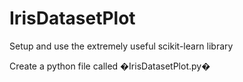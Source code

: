 # IrisDatasetPlot
Setup and use the extremely useful scikit-learn library

Create a python file called �IrisDatasetPlot.py�
